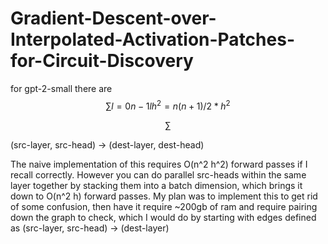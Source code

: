# Gradient-Descent-over-Interpolated-Activation-Patches-for-Circuit-Discovery

for gpt-2-small there are 
$$\sum{l=0}{n - 1} l h ^ 2 = n (n + 1) / 2 * h ^ 2$$

$$
\sum
$$

(src-layer, src-head) -> (dest-layer, dest-head) 

The naive implementation of this requires O(n^2 h^2) forward passes if I recall correctly. However you can do parallel src-heads within the same layer together by stacking them into a batch dimension, which brings it down to O(n^2 h) forward passes. My plan was to implement this to get rid of some confusion, then have it require ~200gb of ram and require pairing down the graph to check, which I would do by starting with edges defined as (src-layer, src-head) -> (dest-layer) 
